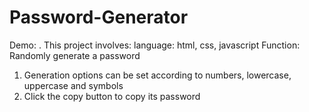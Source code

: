 # Password-Generator
Demo: []([https://duckduckgo.com](https://sws651.github.io/Password-Generator/)).
This project involves:
language: html, css, javascript
Function: Randomly generate a password
1. Generation options can be set according to numbers, lowercase, uppercase and symbols
2. Click the copy button to copy its password

